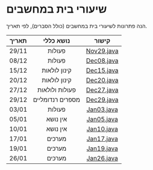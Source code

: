 # שיעורי בית במחשבים

הנה פתרונות לשיעורי בית במחשבים (כולל הסברים), לפי תאריך.

| תאריך |    נושא כללי     |             קישור             |
|:-----:|:----------------:|:-----------------------------:|
| 29/11 |      פעולות      | [Nov29.java](/src/Nov29.java) |
| 08/12 |      פעולות      | [Dec08.java](/src/Dec08.java) |
| 15/12 |   קינון לולאות   | [Dec15.java](/src/Dec15.java) |
| 20/12 |   קינון לולאות   | [Dec20.java](/src/Dec20.java) |
| 27/12 |  פעולות ולולאות  | [Dec27.java](/src/Dec27.java) |
| 29/12 | מספרים רנדומליים | [Dec29.java](/src/Dec29.java) |
| 03/01 |      פעולות      | [Jan03.java](/src/Jan03.java) |
| 05/01 |     אין נושא     | [Jan05.java](/src/Jan05.java) |
| 10/01 |     אין נושא     | [Jan10.java](/src/Jan10.java) | 
| 17/01 |      מערכים      | [Jan17.java](/src/Jan17.java) |
| 19/01 |      מערכים      | [Jan19.java](/src/Jan19.java) |
| 26/01 |      מערכים      | [Jan26.java](/src/Jan26.java) |
